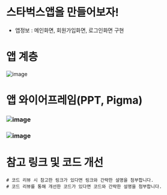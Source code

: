 # 스타벅스앱을 만들어보자!
- 앱정보 : 메인화면, 회원가입화면, 로그인화면 구현

# 앱 계층
![image](https://github.com/idrasol/Aiffel_Quest/assets/169630890/179f7fe4-f5cc-4ab1-b640-af50c2157865)

# 앱 와이어프레임(PPT, Pigma)
### ![image](https://github.com/idrasol/Aiffel_Quest/assets/169630890/ab045f00-6512-4b14-ba94-c3052e321c6d)
### ![image](https://github.com/idrasol/Aiffel_Quest/assets/169630890/4f0ef317-f8dd-47f0-8c0a-80479032a150)



# 참고 링크 및 코드 개선
```
# 코드 리뷰 시 참고한 링크가 있다면 링크와 간략한 설명을 첨부합니다.
# 코드 리뷰를 통해 개선한 코드가 있다면 코드와 간략한 설명을 첨부합니다.
```
